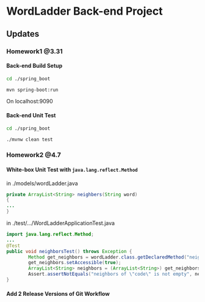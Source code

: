 # WordLadder Back-end Project

## Updates

### Homework1 @3.31

#### Back-end Build Setup

```bash
cd ./spring_boot

mvn spring-boot:run
```

On localhost:9090

#### Back-end Unit Test

```bash
cd ./spring_boot

./mvnw clean test
```

### Homework2 @4.7

#### White-box Unit Test with ```java.lang.reflect.Method```

in ./models/wordLadder.java

```java
private ArrayList<String> neighbers(String word)
{
...  
}
```

in ./test/…/WordLadderApplicationTest.java

```java
import java.lang.reflect.Method;
...
@Test
public void neighborsTest() throws Exception {
		Method get_neighbors = wordLadder.class.getDeclaredMethod("neighbers", String.class);
		get_neighbors.setAccessible(true);
		ArrayList<String> neighbors = (ArrayList<String>) get_neighbors.invoke(this.ladder, "code");
		Assert.assertNotEquals("neighbors of \"code\" is not empty", neighbors.size(), 0);
}
```

#### Add 2 Release Versions of Git Workflow

